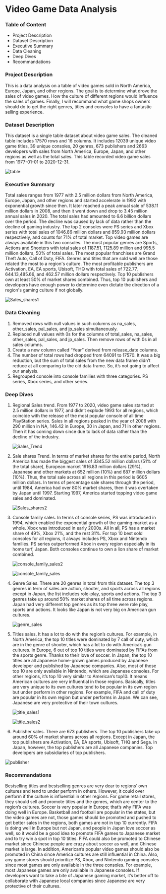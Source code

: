 # Video Game Data Analysis
<h3>Table of Content</h3>
<ul>
  <li>Project Description</li>
  <li>Dataset Description</li>
  <li>Executive Summary</li>
  <li>Data Cleaning</li>
  <li>Deep Dives</li>
  <li>Recommandations</li>
</ul>
<h3>Project Description</h3>
<p> This is a data analysis on a table of video games sold in North America, Europe, Japan, and other regions. The goal is to determine what drove the sales of video games. How the culture of different regions would influence the sales of games. Finally, I will recommand what game shops owners should do to get the right genres, titles and consoles to have a fantastic selling experience.</p>
<h3>Dataset Description</h3>
<p>
 This dataset is a single table dataset about video game sales. The cleaned table includes 17570 rows and 16 columns. It includes 12039 unique video game titles, 39 unique consoles, 20 genres, 673 publishers and 2663 developers with sales from North America, Europe, Japan, and other regions as well as the total sales. This table recorded video game sales from 1977-01-01 to 2020-12-31.
</p>

![table](https://github.com/user-attachments/assets/ea1fd3dd-bd75-40b8-bc38-338ff0d0b0b6)


<h3>Executive Summary</h3>
<p>
  Total sales ranges from 1977 with 2.5 million dollars from North America, Europe, Japan, and other regions and started accelerate in 1992 with exponential growth since then. It later reached a peak annual sale of 538.11 million dollars in 2008, and then it went down and drop to 3.45 million annual sales in 2020. The total sales had amounted to 6.6 billion dollars over the period. The decline was caused by lack of data rather than the decline of gaming industry. The top 2 consoles were PS series and Xbox series with total sales of 1046.86 million dollars and 859.93 million dollars respectively, and counts for 71% of total market. Top video games are always available in this two consoles. The most popular genres are Sports, Actions and Shooters with total sales of 1187.51, 1125.89 million and 995.5 million dollars, 50% of total sales. The most popular franchises are Grand Theft Auto, Call of Duty, FIFA. Genres and titles that are sold well are those related the most to a region's culture. The most profitable publishers are Activation, EA, EA sports, Ubisoft, THQ with total sales of 722.77, 644.13,485.66, and 462.57 million dollars respectively. Top 10 publishers own at least 50% of market shares combined. Thus, top 10 publishers and developers have enough power to determine even dictate the direction of a region's gaming culture if not globally.</p>

![Sales_shares1](https://github.com/user-attachments/assets/8c471e12-1a52-49da-82b6-01a8200c6fc7)


<h3>Data Cleaning</h3>
<ol>
  <li>Removed rows with null values in such columns as na_sales, other_sales, pal_sales, and jp_sales simultaneously. </li>
  <li>Replaced null values with 0s for the columns of total_sales, na_sales, other_sales, pal_sales, and jp_sales. Then remove rows of with 0s in all sales columns.</li>
  <li>Create a new column called “Year” derived from release_date columns.</li>
  <li>The number of total rows had dropped from 64091 to 17570. It was a big reduction, but the sum of total sales from the new data frame didn’t reduce at all comparing to the old data frame. So, it’s not going to affect our analysis. </li>
  <li>Regrouped console into console families with three categories. PS series, Xbox series, and other series.</li>
</ol>
<h3>Deep Dives</h3>
<ol>
  <li>Regional Sales trend. From 1977 to 2020, video game sales started at 2.5 million dollars in 1977, and didn’t explode 1993 for all regions, which coincide with the release of the most popular console of all time PlayStation series. Sales in all regions peaked in the year of 2008 with 290 million in NA, 146.42 in Europe, 30 in Japan, and 71 in other regions. Then it has coming down since due to lack of data rather than the decline of the industry. </li>
  
![Sales_Trend](https://github.com/user-attachments/assets/d3f3e0e8-4843-41fc-b57d-8c5ab3126381)


  
  <li>Sale shares Trend. In terms of market shares for the entire period, North America has made the biggest sales of 3345.52 million dollars (51% of the total share), European market 1916.83 million dollars (29%), Japanese and other markets at 652 million (10%) and 687 million dollars (10%). Thus, the total sale across all regions in this period is 6605 million dollars. In terms of percentage sale shares through the period, until 1984, America had over 80% market shares, then it was overtaken by Japan until 1997. Starting 1997, America started topping video game sales and dominated.</li>

![Sales_shares2](https://github.com/user-attachments/assets/c6fb9521-773f-43d7-b09f-0f6c6c1a7463)

  
  <li>Console family sales. In terms of console series, PS was introduced in 1994, which enabled the exponential growth of the gaming market as a whole. Xbox was introduced in early 2000s. All in all, PS has a market share of 49%, Xbox 21%, and the rest 31%. For top 10 best sold consoles for all regions, it always includes PS, Xbox and Nintendo families. PS series outperformed Xbox in every region especially in its home turf, Japan. Both consoles continue to own a lion share of market combined.</li>

![console_family_sales2](https://github.com/user-attachments/assets/693bfb05-a402-4d84-a1cc-f5e0f80c2f4b)


![console_family_sales](https://github.com/user-attachments/assets/c6e18d9a-948d-4258-b7ab-e7b4c97e93c6)
  
  <li>Genre Sales. There are 20 genres in total from this dataset. The top 3 genres in term of sales are action, shooter, and sports across all regions except in Japan, the list includes role-play, sports and actions. The top 3 genres take up around 50% market shares of all time across regions. Japan had very different top genres as its top three were role play, sports and actions. It looks like Japan is not very big on American gun cultures.</li>

![genre_sales](https://github.com/user-attachments/assets/5a395138-0bd9-475c-b2ef-a597bc3ea108)


  
  <li>Titles sales. It has a lot to do with the region’s cultures. For example, in North America, the top 10 titles were dominated by 7 call of duty, which are in the genre of shooter, which has a lot to do with America’s gun cultures. In Europe, 6 out of top 10 titles were dominated by FIFAs from the sports genre. Thanks to their love of soccer. In Japan, the top 10 titles are all Japanese home-grown games produced by Japanese developer and published by Japanese companies. Also, most of those top 10 are only available in Nintendo, which are Japanese consoles. For other regions, it’s top 10 very similar to American’s top10. It means American cultures are very influential in those regions. Basically, titles are very unique to its own cultures tend to be popular in its own region but under perform in other regions. For example, FIFA and call of duty are popular in its own region but under performs in Japan. We can see, Japanese are very protective of their town cultures. </li>

![title_sales1](https://github.com/user-attachments/assets/642b9876-5325-4eb0-88ac-71f800cb62b6)

![title_sales2](https://github.com/user-attachments/assets/721fed4c-6298-41da-a672-de27db1b4e2e)


  
  <li>Publisher sales. There are 673 publishers. The top 10 publishers take up around 60% of market shares across all regions. Except in Japan, the top publishers are Activation, EA, EA sports, Ubisoft, THQ and Sega. In Japan, however, the top publishers are all Japanese companies. Top developers are subsidiaries of top publishers. </li>
</ol>

![publisher](https://github.com/user-attachments/assets/8a509644-f242-41f1-b9a6-06500ef24e85)

<h3>Recommandations</h3>
<p>
 Bestselling titles and bestselling genres are very dear to regions’ own cultures and tend to under perform in others. However, it could over perform if the culture is influential in other regions. For game retail stores, they should sell and promote titles and the genres, which are center to the region’s cultures. Soccer is very popular in Europe; that’s why FIFA was doing well in Europe. Basketball and football are popular in the states, but the video games are not, those games should be promoted and pushed to get better sales in the regions, both games are not in top 10 currently.  FIFA is doing well in Europe but not Japan, and people in Japan love soccer as well, so it would be a good idea to promote FIFA games to Japanese market and to try win a spot in top 10 titles. FIFA could also be promoted to Chinese market since Chinese people are crazy about soccer as well, and Chinese market is large. In addition, American’s popular video games should also be promoted in China since America cultures are still influential in China.  Also, any game stores should prioritize PS, Xbox, and Nintendo gaming consoles since most games are only available in the three consoles. For example, most Japanese games are only available in Japanese consoles. If developers want to take a bite of Japanese gaming market, it’s better off to collaborate with Japanese local companies since Japanese are very protective of their cultures.  
</p>

